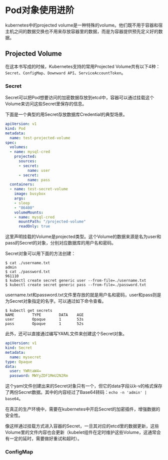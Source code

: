 # Pod对象使用进阶

kubernetes中的projected volume是一种特殊的volume。他们既不用于容器和宿主机之间的数据交换也不用来存放容器里的数据，而是为容器提供预先定义好的数据。

## Projected Volume

在这本书写成的时候，Kubernetes支持的常用Projected Volume共有以下4种：`Secret`、`ConfigMap`、`Downward API`、`ServiceAccountToken`。

### Secret

Secret可以把Pod想要访问的加密数据存放到etcd中，容器可以通过挂载这个Volume来访问这些Secret里保存的信息。

下面是一个典型的用Secret存放数据库Credential的典型场景。

```YAML
apiVersion: v1
kind: Pod
metadata:
  name: test-projected-volume
spec:
  volumes:
  - name: mysql-cred
    projected:
      sources:
      - secret:
          name: user
      - secret:
          name: pass
  containers:
  - name: test-secret-volume
    image: busybox
    args:
    - sleep
    - "86400"
    volumeMounts:
    - name: mysql-cred
      mountPath: "/projected-volume"
      readOnly: true
```

这里声明挂载的Volume是projected类型。这个Volume的数据来源是名为user和pass的Secret的对象，分别对应数据库的用户名和密码。

Secret对象可以用下面的方法创建：

```SHELL
$ cat ./username.txt
admin
$ cat ./password.txt
961110
$ kubectl create secret generic user --from-file=./username.txt
$ kubectl create secret generic pass --from-file=./password.txt
```

username.txt和password.txt文件里存放的就是用户名和密码，user和pass则是为Secret对象指定的名字。可以通过如下命令查看。

```SHELL
$ kubectl get secrets
NAME        TYPE        DATA    AGE
user        Opaque      1       53s
pass        Opaque      1       52s
```

此外，还可以直接通过编写YAML文件来创建这个Secret对象。

```YAML
apiVersion: v1
kind: Secret
metadata:
  name: mysecret
type: Opaque
data:
  user: YWRtaW4=
  password: MWYyZDF1MmU2N2Rm
```

这个yaml文件创建出来的Secret对象只有一个，但它的data字段以k-v的格式保存了两份Secret数据。其中的内容经过了Base64转码：`echo -n 'admin' | base64`。

在真正的生产环境中，需要在kubernetes中开启Secret的加密插件，增强数据的安全性。

像这样通过挂载方式进入容器的Secret，一旦其对应的etcd里的数据更新，这些Volume里的文件内容也会更新（kubelet组件在定时维护这些Volume，这通常会有一定的延时，需要做好重试和超时）。

### ConfigMap




